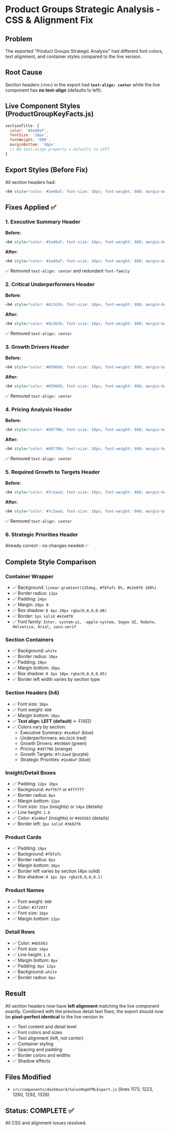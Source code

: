 # Product Groups Strategic Analysis - CSS & Alignment Fix

## Problem
The exported "Product Groups Strategic Analysis" had different font colors, text alignment, and container styles compared to the live version.

## Root Cause
Section headers (`<h4>`) in the export had **`text-align: center`** while the live component has **no text-align** (defaults to left).

## Live Component Styles (ProductGroupKeyFacts.js)

```javascript
sectionTitle: {
  color: '#1e40af',
  fontSize: '18px',
  fontWeight: '600',
  marginBottom: '16px'
  // NO text-align property = defaults to LEFT
}
```

## Export Styles (Before Fix)

All section headers had:
```html
<h4 style="color: #1e40af; font-size: 18px; font-weight: 600; margin-bottom: 16px; text-align: center;">
```

## Fixes Applied ✅

### 1. Executive Summary Header
**Before:**
```html
<h4 style="color: #1e40af; font-size: 18px; font-weight: 600; margin-bottom: 16px; text-align: center; font-family: Inter, system-ui, -apple-system, Segoe UI, Roboto, Helvetica, Arial, sans-serif;">📊 Executive Summary</h4>
```

**After:**
```html
<h4 style="color: #1e40af; font-size: 18px; font-weight: 600; margin-bottom: 16px;">📊 Executive Summary</h4>
```
✅ Removed `text-align: center` and redundant `font-family`

### 2. Critical Underperformers Header
**Before:**
```html
<h4 style="color: #dc2626; font-size: 18px; font-weight: 600; margin-bottom: 16px; text-align: center;">⚠️ High-Priority Underperformers</h4>
```

**After:**
```html
<h4 style="color: #dc2626; font-size: 18px; font-weight: 600; margin-bottom: 16px;">⚠️ High-Priority Underperformers</h4>
```
✅ Removed `text-align: center`

### 3. Growth Drivers Header
**Before:**
```html
<h4 style="color: #059669; font-size: 18px; font-weight: 600; margin-bottom: 16px; text-align: center;">🚀 Growth Drivers</h4>
```

**After:**
```html
<h4 style="color: #059669; font-size: 18px; font-weight: 600; margin-bottom: 16px;">🚀 Growth Drivers</h4>
```
✅ Removed `text-align: center`

### 4. Pricing Analysis Header
**Before:**
```html
<h4 style="color: #d97706; font-size: 18px; font-weight: 600; margin-bottom: 16px; text-align: center;">💰 Pricing Analysis</h4>
```

**After:**
```html
<h4 style="color: #d97706; font-size: 18px; font-weight: 600; margin-bottom: 16px;">💰 Pricing Analysis</h4>
```
✅ Removed `text-align: center`

### 5. Required Growth to Targets Header
**Before:**
```html
<h4 style="color: #7c3aed; font-size: 18px; font-weight: 600; margin-bottom: 16px; text-align: center;">🎯 Required Growth to Targets</h4>
```

**After:**
```html
<h4 style="color: #7c3aed; font-size: 18px; font-weight: 600; margin-bottom: 16px;">🎯 Required Growth to Targets</h4>
```
✅ Removed `text-align: center`

### 6. Strategic Priorities Header
Already correct - no changes needed ✅

## Complete Style Comparison

### Container Wrapper
- ✅ Background: `linear-gradient(135deg, #f8fafc 0%, #e2e8f0 100%)`
- ✅ Border radius: `12px`
- ✅ Padding: `24px`
- ✅ Margin: `20px 0`
- ✅ Box shadow: `0 4px 20px rgba(0,0,0,0.08)`
- ✅ Border: `1px solid #e2e8f0`
- ✅ Font family: `Inter, system-ui, -apple-system, Segoe UI, Roboto, Helvetica, Arial, sans-serif`

### Section Containers
- ✅ Background: `white`
- ✅ Border radius: `10px`
- ✅ Padding: `20px`
- ✅ Margin bottom: `20px`
- ✅ Box shadow: `0 2px 10px rgba(0,0,0,0.05)`
- ✅ Border left width varies by section type

### Section Headers (h4)
- ✅ Font size: `18px`
- ✅ Font weight: `600`
- ✅ Margin bottom: `16px`
- ✅ **Text align: LEFT (default)** ← FIXED
- ✅ Colors vary by section:
  - Executive Summary: `#1e40af` (blue)
  - Underperformers: `#dc2626` (red)
  - Growth Drivers: `#059669` (green)
  - Pricing: `#d97706` (orange)
  - Growth Targets: `#7c3aed` (purple)
  - Strategic Priorities: `#1e40af` (blue)

### Insight/Detail Boxes
- ✅ Padding: `12px 16px`
- ✅ Background: `#eff6ff` or `#ffffff`
- ✅ Border radius: `8px`
- ✅ Margin bottom: `12px`
- ✅ Font size: `15px` (insights) or `14px` (details)
- ✅ Line height: `1.6`
- ✅ Color: `#1e40af` (insights) or `#4b5563` (details)
- ✅ Border left: `3px solid #3b82f6`

### Product Cards
- ✅ Padding: `16px`
- ✅ Background: `#f8fafc`
- ✅ Border radius: `8px`
- ✅ Margin bottom: `16px`
- ✅ Border left varies by section (4px solid)
- ✅ Box shadow: `0 1px 3px rgba(0,0,0,0.1)`

### Product Names
- ✅ Font weight: `600`
- ✅ Color: `#1f2937`
- ✅ Font size: `16px`
- ✅ Margin bottom: `12px`

### Detail Rows
- ✅ Color: `#4b5563`
- ✅ Font size: `14px`
- ✅ Line height: `1.6`
- ✅ Margin bottom: `8px`
- ✅ Padding: `8px 12px`
- ✅ Background: `white`
- ✅ Border radius: `6px`

## Result
All section headers now have **left alignment** matching the live component exactly. Combined with the previous detail text fixes, the export should now be **pixel-perfect identical** to the live version in:
- ✅ Text content and detail level
- ✅ Font colors and sizes
- ✅ Text alignment (left, not center)
- ✅ Container styling
- ✅ Spacing and padding
- ✅ Border colors and widths
- ✅ Shadow effects

## Files Modified
- `src/components/dashboard/SalesRepHTMLExport.js` (lines 1173, 1223, 1260, 1292, 1326)

## Status: COMPLETE ✅
All CSS and alignment issues resolved.





